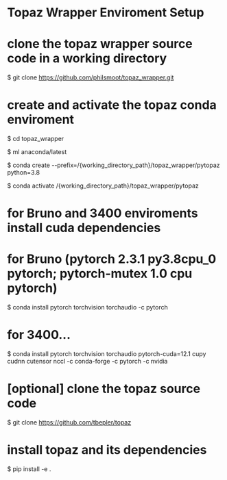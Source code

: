 # Topaz Wrapper Enviroment Setup

# clone the topaz wrapper source code in a working directory

$ git clone https://github.com/philsmoot/topaz_wrapper.git

# create and activate the topaz conda enviroment

$ cd topaz_wrapper

$ ml anaconda/latest

$ conda create --prefix=/{working_directory_path}/topaz_wrapper/pytopaz python=3.8

$ conda activate /{working_directory_path}/topaz_wrapper/pytopaz

# for Bruno and 3400 enviroments install cuda dependencies

# for Bruno (pytorch 2.3.1 py3.8cpu_0 pytorch;  pytorch-mutex 1.0 cpu pytorch)
$ conda install pytorch torchvision torchaudio -c pytorch

# for 3400...
$ conda install pytorch torchvision torchaudio pytorch-cuda=12.1 cupy cudnn cutensor nccl -c conda-forge -c pytorch -c nvidia

# [optional] clone the topaz source code

$ git clone https://github.com/tbepler/topaz

# install topaz and its dependencies

$ pip install -e .


